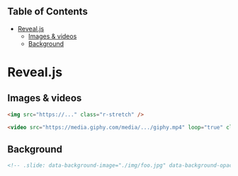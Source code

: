 <!-- START doctoc generated TOC please keep comment here to allow auto update -->
<!-- DON'T EDIT THIS SECTION, INSTEAD RE-RUN doctoc TO UPDATE -->
## Table of Contents

- [Reveal.js](#revealjs)
  - [Images & videos](#images--videos)
  - [Background](#background)

<!-- END doctoc generated TOC please keep comment here to allow auto update -->

# Reveal.js

## Images & videos

```markdown
<img src="https://..." class="r-stretch" />

<video src="https://media.giphy.com/media/.../giphy.mp4" loop="true" class="r-stretch" />
```

## Background

```markdown
<!-- .slide: data-background-image="./img/foo.jpg" data-background-opacity="0.4" -->
```
